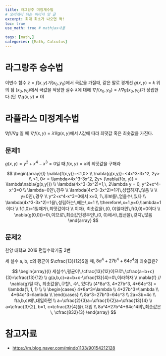 ```yaml
---
title: 라그랑주 미정계수법
# 오버레이 되는 이미지 및 글
excerpt: 최대 최소가 나오면 똭!
toc: true
use_math: true # mathjax사용

tags: [math,]
categories: [Math, Calculus]
---
```


# 라그랑주 승수법
이변수 함수 $z=f(x,y)가 (x_0, y_0)$에서 극값을 가질때, 같은 말로 경계선 $g(x,y)=k$ 위의 점 $(x_0, y_0)$에서 극값을 적당한 실수 $\lambda$에 대해 $\nabla{f(x_0, y_0)} = \lambda\nabla{g(x_0,y_0)}$가 성립한다.(단 $\nabla{g(x,y)}\not=0$)

# 라플라스 미정계수법
$\nabla{f} // \nabla{g}$ 일 때 $\nabla{f(x, y)} = \lambda\nabla{g(x,y)}$에서 $\lambda$값에 따라 최댓값 혹은 최솟값을 가진다.

## 문제1
$g(x, y) = y^2+x^4-x^3 = 0$일 때 $f(x,y)=x$의 최댓값을 구해라

$$
\begin{array}{l}
\nabla{f(x,y)}=<1,0> \\
\nabla{g(x,y)}=<4x^3-3x^2, 2y> \\
<1, 0> = \lambda<4x^3-3x^2, 2y> (\nabla{f(x, y)} = \lambda\nabla{g(x,y)}) \\
\lambda(4x^3-3x^2)=1,\, 2\lambda y = 0, y^2+x^4-x^3=0 \\
\lambda=0인\,경우 \\
\lambda(4x^3-3x^2)=1가\,성립하지\,않음 \\
\\
y=0인\,경우 \\
y^2+x^4-x^3=0에서 x=0, 1\,후보를\,얻을수\,있다 \\
\lambda(4x^3-3x^2)=1을\,성립하는\,해는\,x=1 \\
\therefore\,x=1,y=0,\lambda=1이다 \\
f(1,0)=1일때가\,최댓값이다 \\
이때\, 최솟값을\,(0, 0)일때인\,f(0,0)=0이다 \\
\nabla{g(0,0)}=0\,이므로\,최솟값인경우인\,(0, 0)에서\,접선을\,갖지\,않음
\end{array}
$$

## 문제2
한양 대학교 2019 편입수학기출 2번

세 실수 a, b, c의 평균이 $\cfrac{13}{12}$일 때, $8a^4+27b^4+64c^4$의 최솟값은?

$$
\begin{array}{l}
세실수\,평균이\,\cfrac{13}{12}이므로\,\cfrac{a+b+c}{3}=\cfrac{13}{12} \\
g(a,b,c)=a+b+c-\cfrac{13}{4}=0\,이라하자 \\
\nabla{f} // \nabla{g}일 때\, 최솟값을\,구할\, 수\, 있다\\
(4*8a^3, 4*27b^3, 4*64c^3) = \lambda(1, 1, 1) \\
\\
\begin{cases}
4*8a^3=\lambda \\
4*27b^3=\lambda \\
4*64c^3=\lambda \\
\end{cases}
\\
8a^3=27b^3=64c^3 \\
2a=3b=4c \\
f(a,b,c)에\,대입하면 \\
a+\cfrac{2}{3}a+\cfrac{1}{2}a=\cfrac{13}{4} \\
a=\cfrac{3}{2}, b=1, c=\cfrac{3}{4}을\,대입 \\
8a^4+27b^4+64c^4의\,최솟값은\, \cfrac{832}{3}
\end{array}
$$

# 참고자료
* <https://m.blog.naver.com/mindo1103/90154212128>